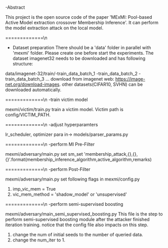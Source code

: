 -Abstract

This project is the open source code of the paper 'MExMI: Pool-based Active Model extraction crossover Membership Inference'. It can perform the model extraction attack on the local model.

=============\n
- Dataset preparation
There should be a 'data' folder in parallel with 'mexmi' folder. Please create one before start the experiments.
The dataset imagenet32 needs to be downloaded and has following structure:

data/imagenet-32/train/-train_data_batch_1
                  -train_data_batch_2
                  -train_data_batch_3
                  ...
download from imagenet web: https://image-net.org/download-images.
other datasets(CIFAR10, SVHN) can be downloaded automatically.

=============\n
-train victim model

mexmi/victim/train.py
train a victim model.
Victim path is config/VICTIM_PATH.

=============\n
-adjust hyperparamters

lr_scheduler, optimizer para in-> models/parser_params.py

=============\n
-perform MI Pre-Filter

mexmi/adversary/main.py
set sm_set 'membership_attack,{},{},{}'.format(membership_inference_algorithm,active_algorithm,remarks)

=============\n
-perform Post-Filter

mexmi/adversary/main.py
set following flags in mexmi/config.py
1) imp_vic_mem = True
2) vic_mem_method = 'shadow_model' or 'unsupervised'

=============\n
-perform semi-supervised boosting

mexmi/adversary/main_semi_supervised_boosting.py
This file is the step to perform semi-supervised boosting module after the attacker finished iteration training.
notice that the config file also impacts on this step.
1. change the num of initial seeds to the number of queried data.
2. change the num_iter to 1.
